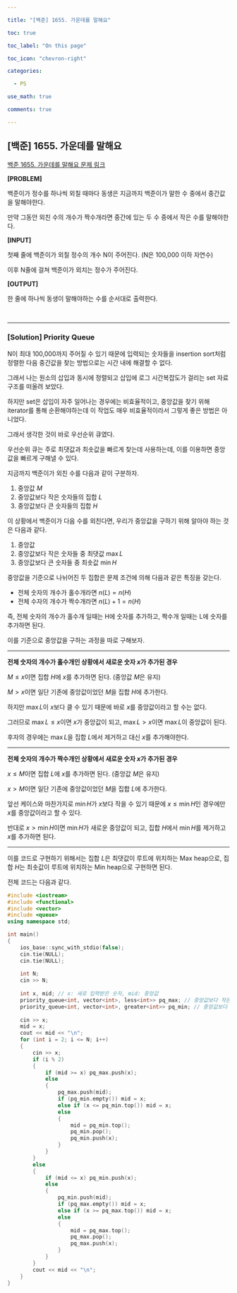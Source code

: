 ```yaml
---

title: "[백준] 1655. 가운데를 말해요"

toc: true

toc_label: "On this page"

toc_icon: "chevron-right"

categories:

  - PS

use_math: true

comments: true

---
```


## [백준] 1655. 가운데를 말해요

[백준 1655. 가운데를 말해요 문제 링크](https://www.acmicpc.net/problem/1655)

**[PROBLEM]**

백준이가 정수를 하나씩 외칠 때마다 동생은 지금까지 백준이가 말한 수 중에서 중간값을 말해야한다.

만약 그동안 외친 수의 개수가 짝수개라면 중간에 있는 두 수 중에서 작은 수를 말해야한다.

**[INPUT]**

첫째 줄에 백준이가 외칠 정수의 개수 N이 주어진다. (N은 100,000 이하 자연수)

이후 N줄에 걸쳐 백준이가 외치는 정수가 주어진다.

**[OUTPUT]**

한 줄에 하나씩 동생이 말해야하는 수를 순서대로 출력한다.

<br/>

---

### [Solution] Priority Queue

N이 최대 100,000까지 주어질 수 있기 때문에 입력되는 숫자들을 insertion sort처럼 정렬한 다음 중간값을 찾는 방법으로는 시간 내에 해결할 수 없다.

그래서 나는 원소의 삽입과 동시에 정렬되고 삽입에 로그 시간복잡도가 걸리는 set 자료구조를 떠올려 보았다.

하지만 set은 삽입이 자주 일어나는 경우에는 비효율적이고, 중앙값을 찾기 위해 iterator를 통해 순환해야하는데 이 작업도 매우 비효율적이라서 그렇게 좋은 방법은 아니었다.

그래서 생각한 것이 바로 우선순위 큐였다.

우선순위 큐는 주로 최댓값과 최솟값을 빠르게 찾는데 사용하는데, 이를 이용하면 중앙값을 빠르게 구해낼 수 있다.

지금까지 백준이가 외친 수를 다음과 같이 구분하자.

1. 중앙값 $M$
2. 중앙값보다 작은 숫자들의 집합 $L$
3. 중앙값보다 큰 숫자들의 집합 $H$

이 상황에서 백준이가 다음 수를 외친다면, 우리가 중앙값을 구하기 위해 알아야 하는 것은 다음과 같다.

1. 중앙값
2. 중앙값보다 작은 숫자들 중 최댓값 $\max L$
3. 중앙값보다 큰 숫자들 중 최솟값 $\min H$

중앙값을 기준으로 나뉘어진 두 집합은 문제 조건에 의해 다음과 같은 특징을 갖는다.

- 전체 숫자의 개수가 홀수개라면 $n(L) = n(H)$
- 전체 수자의 개수가 짝수개라면 $n(L) + 1 = n(H)$

즉, 전체 숫자의 개수가 홀수개 일때는 H에 숫자를 추가하고, 짝수개 일때는 L에 숫자를 추가하면 된다.

이를 기준으로 중앙값을 구하는 과정을 따로 구해보자.

---

**전체 숫자의 개수가 홀수개인 상황에서 새로운 숫자 $x$가 추가된 경우**

$M \leq x$이면 집합 $H$에 $x$를 추가하면 된다. (중앙값 $M$은 유지)

$M > x$이면 일단 기존에 중앙값이었던 $M$을 집합 $H$에 추가한다.

하지만 $\max L$이 $x$보다 클 수 있기 때문에 바로 $x$를 중앙값이라고 할 수는 없다.

그러므로 $\max L \leq x$이면 $x$가 중앙값이 되고, $\max L > x$이면 $\max L$이 중앙값이 된다.

후자의 경우에는 $\max L$을 집합 $L$에서 제거하고 대신 $x$를 추가해야한다.

---

**전체 숫자의 개수가 짝수개인 상황에서 새로운 숫자 $x$가 추가된 경우**

$x \leq M$이면 집합 $L$에 $x$를 추가하면 된다. (중앙값 $M$은 유지)

$x > M$이면 일단 기존에 중앙값이었던 $M$을 집합 $L$에 추가한다.

앞선 케이스와 마찬가지로 $\min H$가 $x$보다 작을 수 있기 때문에 $x \leq \min H$인 경우에만 $x$를 중앙값이라고 할 수 있다.

반대로 $x > \min H$이면 $\min H$가 새로운 중앙값이 되고, 집합 $H$에서 $\min H$를 제거하고 $x$를 추가하면 된다.

---

이를 코드로 구현하기 위해서는 집합 $L$은 최댓값이 루트에 위치하는 Max heap으로, 집합 $H$는 최솟값이 루트에 위치하는 Min heap으로 구현하면 된다.

전체 코드는 다음과 같다.

```cpp
#include <iostream>
#include <functional>
#include <vector>
#include <queue>
using namespace std;

int main()
{
    ios_base::sync_with_stdio(false);
    cin.tie(NULL);
    cin.tie(NULL);
    
    int N;
    cin >> N;
    
    int x, mid; // x: 새로 입력받은 숫자, mid: 중앙값
    priority_queue<int, vector<int>, less<int>> pq_max; // 중앙값보다 작은 숫자들의 집합 = L
    priority_queue<int, vector<int>, greater<int>> pq_min; // 중앙값보다 큰 숫자들의 집합 = H
    
    cin >> x;
    mid = x;
    cout << mid << "\n";
    for (int i = 2; i <= N; i++)
    {
        cin >> x;
        if (i % 2)
        {
            if (mid >= x) pq_max.push(x);
            else
            {
                pq_max.push(mid);
                if (pq_min.empty()) mid = x;
                else if (x <= pq_min.top()) mid = x;
                else
                {
                    mid = pq_min.top();
                    pq_min.pop();
                    pq_min.push(x);
                }
            }
        }
        else
        {
            if (mid <= x) pq_min.push(x);
            else
            {
                pq_min.push(mid);
                if (pq_max.empty()) mid = x;
                else if (x >= pq_max.top()) mid = x;
                else
                {
                    mid = pq_max.top();
                    pq_max.pop();
                    pq_max.push(x);
                }
            }
        }
        cout << mid << "\n";
    }
}
```
